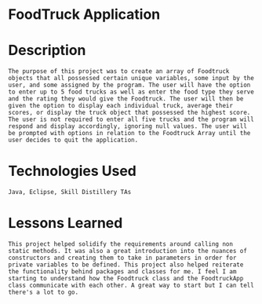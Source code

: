 # FoodTruck Application


# Description
	The purpose of this project was to create an array of Foodtruck objects that all possessed certain unique variables, some input by the user, and some assigned by the program. The user will have the option to enter up to 5 food trucks as well as enter the food type they serve and the rating they would give the Foodtruck. The user will then be given the option to display each individual truck, average their scores, or display the truck object that possessed the highest score. The user is not required to enter all five trucks and the program will respond and display accordingly, ignoring null values. The user will be prompted with options in relation to the Foodtruck Array until the user decides to quit the application.
# Technologies Used
	Java, Eclipse, Skill Distillery TAs
# Lessons Learned
	This project helped solidify the requirements around calling non static methods. It was also a great introduction into the nuances of constructors and creating them to take in parameters in order for private variables to be defined. This project also helped reiterate the functionality behind packages and classes for me. I feel I am starting to understand how the Foodtruck class and the FoodtruckApp class communicate with each other. A great way to start but I can tell there's a lot to go.
